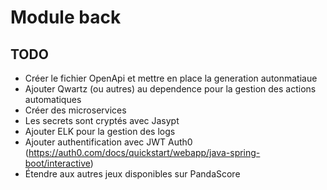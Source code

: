 # Module back

## TODO

* Créer le fichier OpenApi et mettre en place la generation autonmatiaue
* Ajouter Qwartz (ou autres) au dependence pour la gestion des actions automatiques
* Créer des microservices
* Les secrets sont cryptés avec Jasypt
* Ajouter ELK pour la gestion des logs
* Ajouter authentification avec JWT Auth0 (https://auth0.com/docs/quickstart/webapp/java-spring-boot/interactive)
* Étendre aux autres jeux disponibles sur PandaScore
